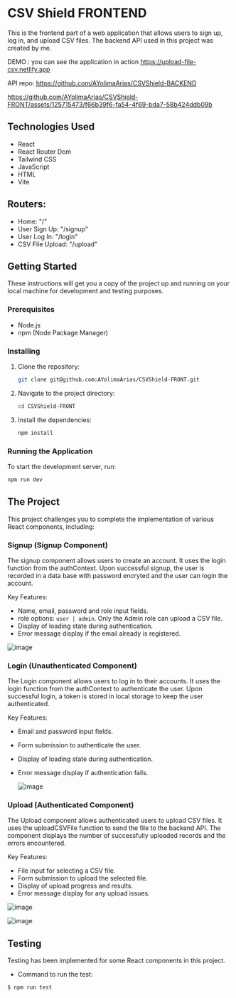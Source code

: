 # CSV Shield FRONTEND

This is the frontend part of a web application that allows users to sign up, log in, and upload CSV files. The backend API used in this project was created by me.

DEMO :  you can see the application in action https://upload-file-csv.netlify.app

API repo: https://github.com/AYolimaArias/CSVShield-BACKEND


https://github.com/AYolimaArias/CSVShield-FRONT/assets/125715473/f66b39f6-fa54-4f69-bda7-58b424ddb09b


## Technologies Used

- React
- React Router Dom
- Tailwind CSS
- JavaScript
- HTML
- Vite

## Routers: 

- Home: "/"
- User Sign Up: "/signup"
- User Log In: "/login"
- CSV File Upload: "/upload"


## Getting Started

These instructions will get you a copy of the project up and running on your local machine for development and testing purposes.

### Prerequisites

- Node.js
- npm (Node Package Manager)

### Installing

1. Clone the repository:

    ```bash
    git clone git@github.com:AYolimaArias/CSVShield-FRONT.git

2. Navigate to the project directory:

    ```bash
    cd CSVShield-FRONT
    ```

3. Install the dependencies:

    ```bash
    npm install
    ```

### Running the Application

To start the development server, run:

```bash
npm run dev
```
## The Project
This project challenges you to complete the implementation of various React components, including:

### Signup (Signup Component)
The signup component allows users to create an account. It uses the login function from the authContext. Upon successful signup, the user is recorded in a data base with password encryted and the user can login the account.

Key Features:

- Name, email, password  and role input fields.
- role options: `user | admin`. Only the Admin role can upload a CSV file.
- Display of loading state during authentication.
- Error message display if the email already is registered.

![image](https://github.com/AYolimaArias/CSVShield-FRONT/assets/125715473/f2a09ea2-6606-4abc-b330-e8921107fd1d)

### Login (Unauthenticated Component)
The Login component allows users to log in to their accounts. It uses the login function from the authContext to authenticate the user. Upon successful login, a token is stored in local storage to keep the user authenticated.

Key Features:

- Email and password input fields.
- Form submission to authenticate the user.
- Display of loading state during authentication.
- Error message display if authentication fails.

  ![image](https://github.com/AYolimaArias/CSVShield-FRONT/assets/125715473/29d36ed1-e33c-4a35-a2ae-c852614e03ac)


### Upload (Authenticated Component)
The Upload component allows authenticated users to upload CSV files. It uses the uploadCSVFile function to send the file to the backend API. The component displays the number of successfully uploaded records and the errors encountered.

Key Features:

- File input for selecting a CSV file.
- Form submission to upload the selected file.
- Display of upload progress and results.
- Error message display for any upload issues.

 ![image](https://github.com/AYolimaArias/CSVShield-FRONT/assets/125715473/f29c6e73-5fc4-4ffa-87f5-274d50b87997)


![image](https://github.com/AYolimaArias/CSVShield-FRONT/assets/125715473/f7e5797c-6348-47ac-b99b-b7d57e8b5f5c)






## Testing
Testing has been implemented for some React components in this project.

- Command to run the test:

```
$ npm run test
```


